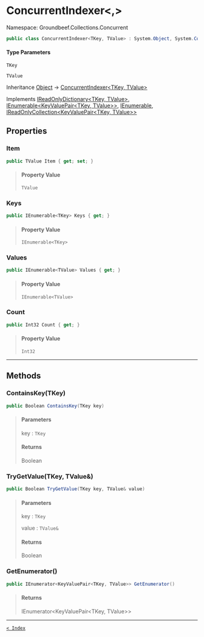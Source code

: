 # ConcurrentIndexer&lt;,&gt;

Namespace: Groundbeef.Collections.Concurrent

```csharp
public class ConcurrentIndexer<TKey, TValue> : System.Object, System.Collections.Generic.IReadOnlyDictionary<TKey, TValue>, System.Collections.Generic.IEnumerable<KeyValuePair<TKey, TValue>>, System.Collections.IEnumerable, System.Collections.Generic.IReadOnlyCollection<KeyValuePair<TKey, TValue>>
```

#### Type Parameters

`TKey`<br>

`TValue`<br>

Inheritance [Object](https://docs.microsoft.com/en-us/dotnet/api/system.object) → [ConcurrentIndexer&lt;TKey, TValue&gt;](ConcurrentIndexer-2.md)

Implements [IReadOnlyDictionary&lt;TKey, TValue&gt;](https://docs.microsoft.com/en-us/dotnet/api/system.collections.generic.ireadonlydictionary-2), [IEnumerable&lt;KeyValuePair&lt;TKey, TValue&gt;&gt;](https://docs.microsoft.com/en-us/dotnet/api/system.collections.generic.ienumerable-1), [IEnumerable](https://docs.microsoft.com/en-us/dotnet/api/system.collections.ienumerable), [IReadOnlyCollection&lt;KeyValuePair&lt;TKey, TValue&gt;&gt;](https://docs.microsoft.com/en-us/dotnet/api/system.collections.generic.ireadonlycollection-1)

## Properties

### Item

```csharp
public TValue Item { get; set; }
```

> #### Property Value
> 
> `TValue`<br>
> 

### Keys

```csharp
public IEnumerable<TKey> Keys { get; }
```

> #### Property Value
> 
> `IEnumerable<TKey>`<br>
> 

### Values

```csharp
public IEnumerable<TValue> Values { get; }
```

> #### Property Value
> 
> `IEnumerable<TValue>`<br>
> 

### Count

```csharp
public Int32 Count { get; }
```

> #### Property Value
> 
> `Int32`<br>
> 

---

## Methods

### ContainsKey(TKey)

```csharp
public Boolean ContainsKey(TKey key)
```

> #### Parameters
> 
> key : `TKey`<br>
> 
> #### Returns
> 
> Boolean<br>
> 

### TryGetValue(TKey, TValue&)

```csharp
public Boolean TryGetValue(TKey key, TValue& value)
```

> #### Parameters
> 
> key : `TKey`<br>
> 
> value : `TValue&`<br>
> 
> #### Returns
> 
> Boolean<br>
> 

### GetEnumerator()

```csharp
public IEnumerator<KeyValuePair<TKey, TValue>> GetEnumerator()
```

> #### Returns
> 
> IEnumerator<KeyValuePair<TKey, TValue>><br>
> 

---

[`< Index`](..\index.md)
